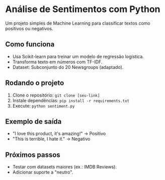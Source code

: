 # Análise de Sentimentos com Python
Um projeto simples de Machine Learning para classificar textos como positivos ou negativos.

## Como funciona
- Usa Scikit-learn para treinar um modelo de regressão logística.
- Transforma texto em números com TF-IDF.
- Dataset: Subconjunto do 20 Newsgroups (adaptado).

## Rodando o projeto
1. Clone o repositório: `git clone [seu-link]`
2. Instale dependências: `pip install -r requirements.txt`
3. Execute: `python sentiment.py`

## Exemplo de saída
- "I love this product, it's amazing!" → Positivo
- "This is terrible, I hate it." → Negativo

## Próximos passos
- Testar com datasets maiores (ex.: IMDB Reviews).
- Adicionar suporte a "neutro".